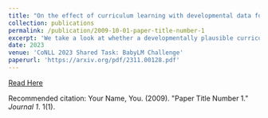```yaml
---
title: "On the effect of curriculum learning with developmental data for grammar acquisition"
collection: publications
permalink: /publication/2009-10-01-paper-title-number-1
excerpt: 'We take a look at whether a developmentally plausible curriculum is beneficial for pre-training.'
date: 2023
venue: 'CoNLL 2023 Shared Task: BabyLM Challenge'
paperurl: 'https://arxiv.org/pdf/2311.00128.pdf'
---
```



[Read Here](https://arxiv.org/pdf/2311.00128.pdf)

Recommended citation: Your Name, You. (2009). "Paper Title Number 1." <i>Journal 1</i>. 1(1).
